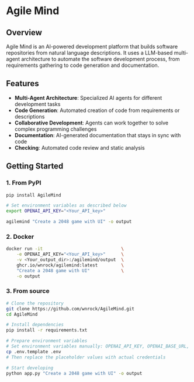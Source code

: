 # Agile Mind

## Overview

Agile Mind is an AI-powered development platform that builds software repositories from natural language descriptions. It uses a LLM-based multi-agent architecture to automate the software development process, from requirements gathering to code generation and documentation.

## Features

- **Multi-Agent Architecture**: Specialized AI agents for different development tasks
- **Code Generation**: Automated creation of code from requirements or descriptions
- **Collaborative Development**: Agents can work together to solve complex programming challenges
- **Documentation**: AI-generated documentation that stays in sync with code
- **Checking**: Automated code review and static analysis

## Getting Started

### 1. From PyPI

```bash
pip install AgileMind

# Set environment variables as described below
export OPENAI_API_KEY="<Your_API_key>"

agilemind "Create a 2048 game with UI" -o output
```

### 2. Docker

```bash
docker run -it                              \
    -e OPENAI_API_KEY="<Your_API_key>"      \
    -v <Your_output_dir>:/agilemind/output  \
    ghcr.io/wnrock/agilemind:latest         \
    "Create a 2048 game with UI"            \
    -o output
```

### 3. From source

```bash
# Clone the repository
git clone https://github.com/wnrock/AgileMind.git
cd AgileMind

# Install dependencies
pip install -r requirements.txt

# Prepare environment variables
# Set environment variables manually: OPENAI_API_KEY, OPENAI_BASE_URL, etc., or
cp .env.template .env
# Then replace the placeholder values with actual credentials

# Start developing
python app.py "Create a 2048 game with UI" -o output
```
